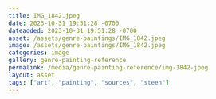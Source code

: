 ```yaml
---
title: IMG_1842.jpeg
date: 2023-10-31 19:51:28 -0700
dateadded: 2023-10-31 19:51:28 -0700
asset: /assets/genre-paintings/IMG_1842.jpeg
image: /assets/genre-paintings/IMG_1842.jpeg
categories: image
gallery: genre-painting-reference
permalink: /media/genre-painting-reference/img-1842-jpeg
layout: asset
tags: ["art", "painting", "sources", "steen"]
--- 
```

